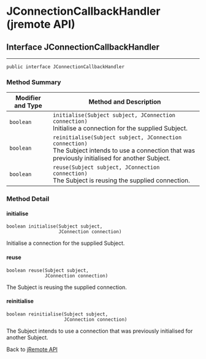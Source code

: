 # JConnectionCallbackHandler (jremote API)

<PageHeader />

## Interface JConnectionCallbackHandler

* * *


```
public interface JConnectionCallbackHandler
```

### Method Summary


| Modifier and Type<br> | Method and Description<br> |
| --- | --- |
| `boolean`<br> | `initialise(Subject subject, JConnection connection)`<br>Initialise a connection for the supplied Subject.<br> |
| `boolean`<br> | `reinitialise(Subject subject, JConnection connection)`<br>The Subject intends to use a connection that was previously initialised for another Subject.<br> |
| `boolean`<br> | `reuse(Subject subject, JConnection connection)`<br>The Subject is reusing the supplied connection.<br> |

### Method Detail



#### initialise

```
boolean initialise(Subject subject,
                   JConnection connection)
```

Initialise a connection for the supplied Subject.



#### reuse

```
boolean reuse(Subject subject,
              JConnection connection)
```

The Subject is reusing the supplied connection.



#### reinitialise

```
boolean reinitialise(Subject subject,
                     JConnection connection)
```

The Subject intends to use a connection that was previously initialised for another Subject.

Back to [jRemote API](../../../../jremote-api/README.md)

  
<PageFooter />
